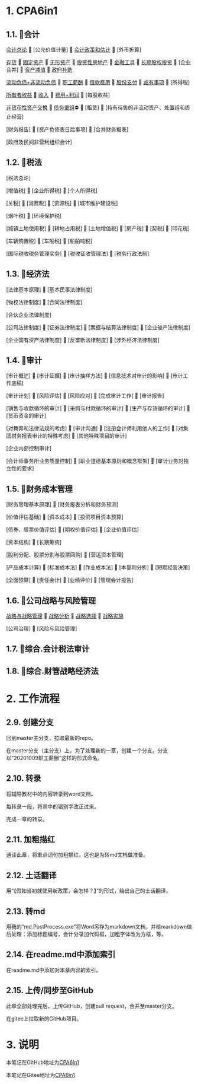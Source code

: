 # 1. CPA6in1

## 1.1. :mushroom:会计

[会计总论](CPA6in1/1会计/会计总论.md) :small_red_triangle: [公允价值计量] :small_red_triangle: [会计政策和估计](CPA6in1/1会计/会计政策和估计.md) :small_red_triangle: [外币折算]

[存货](CPA6in1/1会计/资产.存货.md) :small_red_triangle: [固定资产](CPA6in1/1会计/资产.固定资产.md) :small_red_triangle: [无形资产](CPA6in1/1会计/资产.无形资产.md) :small_red_triangle: [投资性房地产](CPA6in1/1会计/资产.投资性房地产.md) :small_red_triangle: [金融工具](CPA6in1/1会计/资产.金融工具.md) :small_red_triangle: [长期股权投资](CPA6in1/1会计/资产.长期股权投资.md) :small_red_triangle: [企业合并] :small_red_triangle: [资产减值](CPA6in1/1会计/资产.资产减值.md) :small_red_triangle: [政府补助](CPA6in1/1会计/政府补助.md)

[流动负债+非流动负债](CPA6in1/1会计/负债.流动负债+非流动负债.md) :small_red_triangle: [职工薪酬](CPA6in1/1会计/负债.职工薪酬.md) :small_red_triangle: [借款费用](CPA6in1/1会计/负债.借款费用.md) :small_red_triangle: [股份支付](CPA6in1/1会计/负债.股份支付.md) :small_red_triangle: [或有事项](CPA6in1/1会计/负债.或有事项.md) :small_red_triangle: [所得税]

[所有者权益](CPA6in1/1会计/所有者权益.md) :small_red_triangle: [收入](CPA6in1/1会计/收入.md) :small_red_triangle: [费用+利润](CPA6in1/1会计/费用+利润.md) :small_red_triangle: [每股收益]

[非货币性资产交换](CPA6in1/1会计/特殊.非货币性资产交换.md) :small_red_triangle: [债务重组](CPA6in1/1会计/特殊.债务重组.md):no_entry: :small_red_triangle: [租赁] :small_red_triangle: [持有待售的非流动资产、处置组和终止经营]

[财务报告] :small_red_triangle: [资产负债表日后事项] :small_red_triangle: [合并财务报表]

[政府及民间非营利组织会计]

## 1.2. :mushroom:税法

[税法总论]

[增值税] :small_red_triangle: [企业所得税] :small_red_triangle: [个人所得税]

[关税] :small_red_triangle: [消费税] :small_red_triangle: [资源税] :small_red_triangle: [城市维护建设税]

[烟叶税] :small_red_triangle: [环境保护税]

[城镇土地使用税] :small_red_triangle: [耕地占用税] :small_red_triangle: [土地增值税] :small_red_triangle: [房产税] :small_red_triangle: [契税] :small_red_triangle: [印花税]

[车辆购置税] :small_red_triangle: [车船税] :small_red_triangle: [船舶吨税]

[国际税收税务管理实务] :small_red_triangle: [税收征收管理法] :small_red_triangle: [税务行政法制]

## 1.3. :mushroom:经济法

[法律基本原理] :small_red_triangle: [基本民事法律制度]

[物权法律制度] :small_red_triangle: [合同法律制度]

[合伙企业法律制度]

[公司法律制度] :small_red_triangle: [证券法律制度] :small_red_triangle: [票据与结算法律制度] :small_red_triangle: [企业破产法律制度]

[企业国有资产法律制度] :small_red_triangle: [反垄断法律制度] :small_red_triangle: [涉外经济法律制度]

## 1.4. :mushroom:审计

[审计概述] :small_red_triangle: [审计证据] :small_red_triangle: [审计抽样方法] :small_red_triangle: [信息技术对审计的影响] :small_red_triangle: [审计工作底稿]

[审计计划] :small_red_triangle: [风险评估] :small_red_triangle: [风险应对] :small_red_triangle: [完成审计工作] :small_red_triangle: [审计报告]

[销售与收款循环的审计] :small_red_triangle: [采购与付款循环的审计] :small_red_triangle: [生产与存货循环的审计] :small_red_triangle: [货币资金的审计]

[对舞弊和法律法规的考虑] :small_red_triangle: [审计沟通] :small_red_triangle: [注册会计师利用他人的工作] :small_red_triangle: [对集团财务报表审计的特殊考虑] :small_red_triangle: [其他特殊项目的审计]

[企业内部控制审计]

[会计师事务所业务质量控制] :small_red_triangle: [职业道德基本原则和概念框架] :small_red_triangle: [审计业务对独立性的要求]

## 1.5. :mushroom:财务成本管理

[财务管理基本原理] :small_red_triangle: [财务报表分析和财务预测]

[价值评估基础] :small_red_triangle: [资本成本] :small_red_triangle: [投资项目资本预算]

[债券、股票价值评估] :small_red_triangle: [期权价值评估] :small_red_triangle: [企业价值评估]

[资本结构] :small_red_triangle: [长期筹资]

[股利分配、股票分割与股票回购] :small_red_triangle: [营运资本管理]

[产品成本计算] :small_red_triangle: [标准成本法] :small_red_triangle: [作业成本法] :small_red_triangle: [本量利分析] :small_red_triangle: [短期经营决策]

[全面预算] :small_red_triangle: [责任会计] :small_red_triangle: [业绩评价] :small_red_triangle: [管理会计报告]

## 1.6. :mushroom:公司战略与风险管理

[战略与战略管理](CPA6in1/6战略/战略与战略管理.md) :small_red_triangle: [战略分析](CPA6in1/6战略/战略分析.md) :small_red_triangle: [战略选择](CPA6in1/6战略/战略选择.md) :small_red_triangle: [战略实施](CPA6in1/6战略/战略实施.md)

[公司治理] :small_red_triangle: [风险与风险管理]

## 1.7. :mushroom:综合.会计税法审计

## 1.8. :mushroom:综合.财管战略经济法

# 2. 工作流程

## 2.9. 创建分支

回到master主分支，拉取最新的repo。

在master分支（主分支）上，为了处理新的一章，创建一个分支。分支以“20201009职工薪酬”这样的形式命名。

## 2.10. 转录

将辅导教材中的内容转录到word文档。

每转录一段，将其中的错别字改正过来。

完成一章的转录。

## 2.11. 加粗描红

通读此章，将重点词句加粗描红。这也是为转md文档做准备。

## 2.12. 土话翻译

用“【假如当初就使用新政策，会怎样？】”的形式，给出自己的土话翻译。

## 2.13. 转md

用我的“md.PostProcess.exe”将Word另存为markdown文档，并给markdown做后处理：添加标题编号，会计分录加代码框，加粗字体改为方框，等。

## 2.14. 在readme.md中添加索引

在readme.md中添加对本章内容的索引。

## 2.15. 上传/同步至GitHub

此章全部处理完后，上传GitHub，创建pull request，合并至master分支。

在gitee上拉取新的GitHub项目。

# 3. 说明

本笔记在GitHub地址为[CPA6in1](https://github.com/bitzhuwei/CPA6in1)

本笔记在Gitee地址为[CPA6in1](https://gitee.com/bookcases/CPA6in1)
